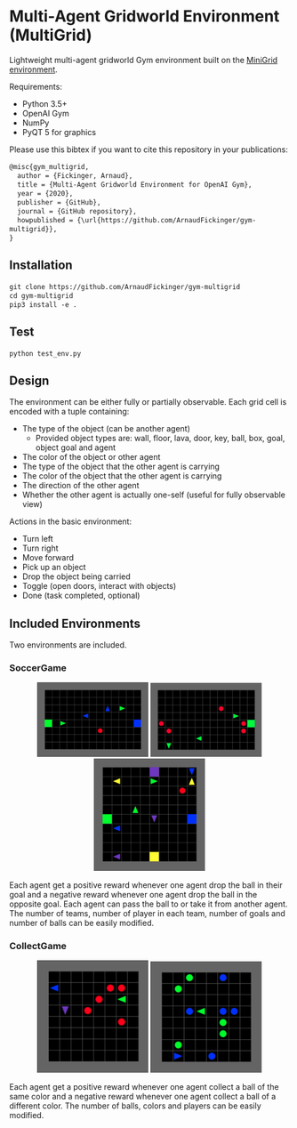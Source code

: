 # Multi-Agent Gridworld Environment (MultiGrid)


Lightweight multi-agent gridworld Gym environment built on the [MiniGrid environment](https://github.com/maximecb/gym-minigrid). 

Requirements:
- Python 3.5+
- OpenAI Gym
- NumPy
- PyQT 5 for graphics

Please use this bibtex if you want to cite this repository in your publications:

```
@misc{gym_multigrid,
  author = {Fickinger, Arnaud},
  title = {Multi-Agent Gridworld Environment for OpenAI Gym},
  year = {2020},
  publisher = {GitHub},
  journal = {GitHub repository},
  howpublished = {\url{https://github.com/ArnaudFickinger/gym-multigrid}},
}
```
## Installation

```
git clone https://github.com/ArnaudFickinger/gym-multigrid
cd gym-multigrid
pip3 install -e .
```

## Test

```
python test_env.py
```

## Design

The environment can be either fully or partially observable. Each grid cell is encoded with a tuple containing:
- The type of the object (can be another agent)
  - Provided object types are: wall, floor, lava, door, key, ball, box, goal, object goal and agent
- The color of the object or other agent
- The type of the object that the other agent is carrying
- The color of the object that the other agent is carrying
- The direction of the other agent 
- Whether the other agent is actually one-self (useful for fully observable view)

Actions in the basic environment:
- Turn left
- Turn right
- Move forward
- Pick up an object
- Drop the object being carried
- Toggle (open doors, interact with objects)
- Done (task completed, optional)

## Included Environments

Two environments are included.

### SoccerGame

<p align="center">
  <img src="figures/soccer.png" width="200">
  <img src="figures/soccer_2.png" width="200">
  <img src="figures/soccer_4.png" width="200">
</p>

Each agent get a positive reward whenever one agent drop the ball in their goal and a negative reward whenever one agent drop the ball in the opposite goal. Each agent can pass the ball to or take it from another agent. The number of teams, number of player in each team, number of goals and number of balls can be easily modified.

### CollectGame

<p align="center">
  <img src="figures/collect.png" width="200">
  <img src="figures/collect_2.png" width="200">
</p>

Each agent get a positive reward whenever one agent collect a ball of the same color and a negative reward whenever one agent collect a ball of a different color. The number of balls, colors and players can be easily modified.


